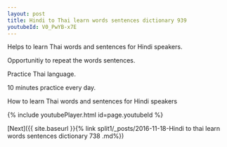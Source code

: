 ```yaml
---
layout: post
title: Hindi to Thai learn words sentences dictionary 939 
youtubeId: V0_PwYB-x7E
---
```

 
 
Helps to learn Thai words and sentences for Hindi speakers.

Opportunitiy to repeat the words sentences. 

Practice Thai language. 
 
10 minutes practice every day. 
 
How to learn Thai words and sentences for Hindi speakers 
 
{% include youtubePlayer.html id=page.youtubeId %}
 
 
[Next]({{ site.baseurl }}{% link  split1/_posts/2016-11-18-Hindi to thai learn words sentences dictionary 738 .md%})
 
